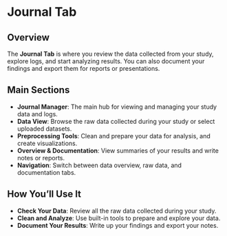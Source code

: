 # Journal Tab

## Overview  
The **Journal Tab** is where you review the data collected from your study, explore logs, and start analyzing results. You can also document your findings and export them for reports or presentations.

## Main Sections  

- **Journal Manager**: The main hub for viewing and managing your study data and logs.  
- **Data View**: Browse the raw data collected during your study or select uploaded datasets.  
- **Preprocessing Tools**: Clean and prepare your data for analysis, and create visualizations.  
- **Overview & Documentation**: View summaries of your results and write notes or reports.  
- **Navigation**: Switch between data overview, raw data, and documentation tabs.  

## How You’ll Use It  

- **Check Your Data**: Review all the raw data collected during your study.  
- **Clean and Analyze**: Use built-in tools to prepare and explore your data.  
- **Document Your Results**: Write up your findings and export your notes.  
